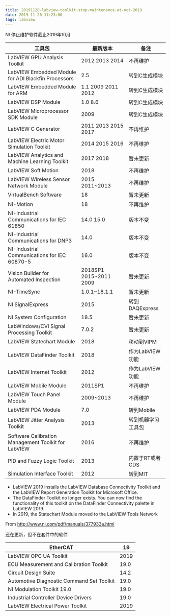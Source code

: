```yaml
---
title: 20191120-labview-toolkit-stop-maintenance-at-oct-2019
date: 2019-11-20 17:23:06
tags: labview
---
```


NI 停止维护软件截止2019年10月

| 工具包                                                | 最新版本                | 备注               |
| ----------------------------------------------------- | ----------------------- | ------------------ |
| LabVIEW GPU  Analysis Toolkit                         | 2012  2013 2014         | 不再维护           |
| LabVIEW  Embedded Module for ADI  Blackfin Processors | 2.5                     | 转到C生成模块      |
| LabVIEW Embedded  Module for ARM                      | 1.1  2009 2011 2012     | 转到C生成模块      |
| LabVIEW DSP Module                                    | 1.0 8.6                 | 转到C生成模块      |
| LabVIEW  Microprocessor SDK Module                    | 2009                    | 转到C生成模块      |
| LabVIEW  C Generator                                  | 2011  2013 2015 2017    | 不再维护           |
| LabVIEW  Electric Motor Simulation Toolkit            | 2014  2015 2016         | 不再维护           |
| LabVIEW Analytics  and Machine Learning Toolkit       | 2017  2018              | 暂未更新           |
| LabVIEW  Soft Motion                                  | 2018                    | 不再维护           |
| LabVIEW Wireless  Sensor Network Module               | 2015 2011~2013          | 不再维护           |
| VirtualBench  Software                                | 18                      | 暂未更新           |
| NI-Motion                                             | 18                      | 不再维护           |
| NI-Industrial  Communications for IEC 61850           | 14.0  15.0              | 版本不变           |
| NI-Industrial  Communications for DNP3                | 14.0                    | 版本不变           |
| NI-Industrial  Communications for IEC  60870-5        | 16.0                    | 版本不变           |
| Vision Builder for  Automated Inspection              | 2018SP1  2015~2011 2009 | 暂未更新           |
| NI-TimeSync                                           | 1.0.1~18.1.1            | 暂未更新           |
| NI SignalExpress                                      | 2015                    | 转到DAQExpress     |
| NI System  Configuration                              | 18.5                    | 暂未更新           |
| LabWindows/CVI  Signal Processing Toolkit             | 7.0.2                   | 暂未更新           |
| LabVIEW Statechart  Module                            | 2018                    | 移动到VIPM         |
| LabVIEW DataFinder  Toolkit                           | 2018                    | 作为LabVIEW功能    |
| LabVIEW Internet  Toolkit                             | 2012                    | 作为LabVIEW功能    |
| LabVIEW Mobile  Module                                | 2011SP1                 | 不再维护           |
| LabVIEW Touch  Panel Module                           | 2009~2013               | 不再维护           |
| LabVIEW PDA Module                                    | 7.0                     | 转到Mobile         |
| LabVIEW Jitter  Analysis Toolkit                      | 2013                    | 转到机器学习工具包 |
| Software  Calibration Management Toolkit for LabVIEW  | 2016                    | 不再维护           |
| PID and Fuzzy  Logic Toolkit                          | 2013                    | 内置于RT或者CDS    |
| Simulation  Interface Toolkit                         | 2012                    | 转到MIT            |

 

- LabVIEW     2019 installs the LabVIEW Database Connectivity Toolkit and the LabVIEW     Report Generation Toolkit for Microsoft Office.
- The     DataFinder Toolkit no longer exists. You can now find the functionality of     this toolkit on the DataFinder Connectivity palette in LabVIEW 2019.
- In     2019, the Statechart Module moved to the LabVIEW Tools Network

 

From <http://www.ni.com/pdf/manuals/377933a.html> 

 

 

还在更新，但不在套件中的软件

| EtherCAT                                   | 19   |
| ------------------------------------------ | ---- |
| LabVIEW  OPC UA Toolkit                    | 2019 |
| ECU Measurement  and Calibration Toolkit   | 19.0 |
| Circuit  Design Suite                      | 14.2 |
| Automotive  Diagnostic Command Set Toolkit | 19.0 |
| NI Modulation  Toolkit 19.0                | 19.0 |
| Industrial  Controller Device Drivers      | 19.0 |
| LabVIEW Electrical  Power Toolkit          | 2019 |